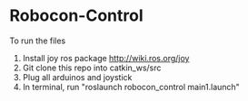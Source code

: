 # Robocon-Control

To run the files
1. Install joy ros package http://wiki.ros.org/joy
2. Git clone this repo into catkin_ws/src
3. Plug all arduinos and joystick
4. In terminal, run "roslaunch robocon_control main1.launch"
